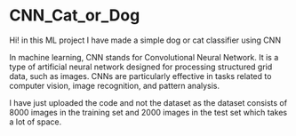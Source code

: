 # CNN_Cat_or_Dog
Hi! in this ML project I have made a simple dog or cat classifier using CNN<br/>

<p>In machine learning, CNN stands for Convolutional Neural Network. It is a type 
of artificial neural network designed for processing structured grid data, such as 
images. CNNs are particularly effective in tasks related to computer vision, image 
recognition, and pattern analysis.

I have just uploaded the code and not the dataset as the dataset consists of
8000 images in the training set and 2000 images in the test set which takes a lot
of space.
  
</p>
